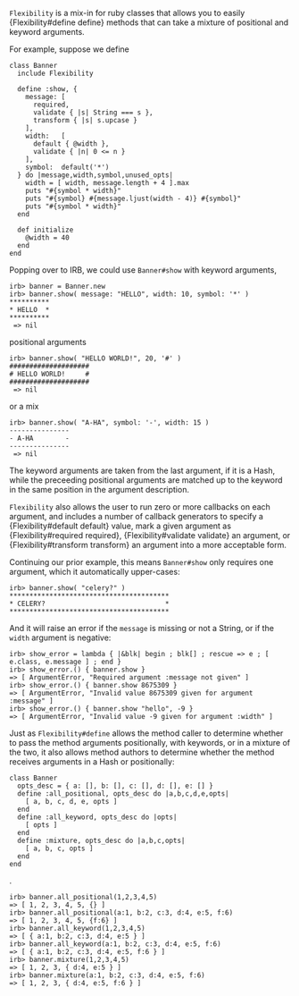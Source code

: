 `Flexibility` is a mix-in for ruby classes that allows you to easily
{Flexibility#define define} methods that can take a mixture of positional
and keyword arguments.

For example, suppose we define

    class Banner
      include Flexibility

      define :show, {
        message: [
          required,
          validate { |s| String === s },
          transform { |s| s.upcase }
        ],
        width:   [
          default { @width },
          validate { |n| 0 <= n }
        ],
        symbol:  default('*')
      } do |message,width,symbol,unused_opts|
        width = [ width, message.length + 4 ].max
        puts "#{symbol * width}"
        puts "#{symbol} #{message.ljust(width - 4)} #{symbol}"
        puts "#{symbol * width}"
      end

      def initialize
        @width = 40
      end
    end

Popping over to IRB, we could use `Banner#show` with keyword arguments,

    irb> banner = Banner.new
    irb> banner.show( message: "HELLO", width: 10, symbol: '*' )
    **********
    * HELLO  *
    **********
     => nil

positional arguments

    irb> banner.show( "HELLO WORLD!", 20, '#' )
    ####################
    # HELLO WORLD!     #
    ####################
     => nil

or a mix

    irb> banner.show( "A-HA", symbol: '-', width: 15 )
    ---------------
    - A-HA        -
    ---------------
     => nil

The keyword arguments are taken from the last argument, if it is a Hash, while
the preceeding positional arguments are matched up to the keyword in the same
position in the argument description.

`Flexibility` also allows the user to run zero or more callbacks on each
argument, and includes a number of callback generators to specify a
{Flexibility#default default} value, mark a given argument as
{Flexibility#required required}, {Flexibility#validate validate} an argument,
or {Flexibility#transform transform} an argument into a more acceptable form.

Continuing our prior example, this means `Banner#show` only requires one
argument, which it automatically upper-cases:

    irb> banner.show( "celery?" )
    ****************************************
    * CELERY?                              *
    ****************************************

And it will raise an error if the `message` is missing or not a String, or if
the `width` argument is negative:

    irb> show_error = lambda { |&blk| begin ; blk[] ; rescue => e ; [ e.class, e.message ] ; end }
    irb> show_error.() { banner.show }
    => [ ArgumentError, "Required argument :message not given" ]
    irb> show_error.() { banner.show 8675309 }
    => [ ArgumentError, "Invalid value 8675309 given for argument :message" ]
    irb> show_error.() { banner.show "hello", -9 }
    => [ ArgumentError, "Invalid value -9 given for argument :width" ]

Just as `Flexibility#define` allows the method caller to determine whether to
pass the method arguments positionally, with keywords, or in a mixture of the
two, it also allows method authors to determine whether the method receives
arguments in a Hash or positionally:

    class Banner
      opts_desc = { a: [], b: [], c: [], d: [], e: [] }
      define :all_positional, opts_desc do |a,b,c,d,e,opts|
        [ a, b, c, d, e, opts ]
      end
      define :all_keyword, opts_desc do |opts|
        [ opts ]
      end
      define :mixture, opts_desc do |a,b,c,opts|
        [ a, b, c, opts ]
      end
    end

.

    irb> banner.all_positional(1,2,3,4,5)
    => [ 1, 2, 3, 4, 5, {} ]
    irb> banner.all_positional(a:1, b:2, c:3, d:4, e:5, f:6)
    => [ 1, 2, 3, 4, 5, {f:6} ]
    irb> banner.all_keyword(1,2,3,4,5)
    => [ { a:1, b:2, c:3, d:4, e:5 } ]
    irb> banner.all_keyword(a:1, b:2, c:3, d:4, e:5, f:6)
    => [ { a:1, b:2, c:3, d:4, e:5, f:6 } ]
    irb> banner.mixture(1,2,3,4,5)
    => [ 1, 2, 3, { d:4, e:5 } ]
    irb> banner.mixture(a:1, b:2, c:3, d:4, e:5, f:6)
    => [ 1, 2, 3, { d:4, e:5, f:6 } ]
        
